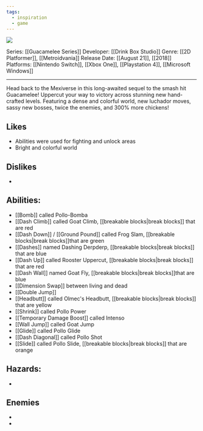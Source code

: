 ```yaml
---
tags:
  - inspiration
  - game
---
```

<img src="https://cdn2.steamgriddb.com/thumb/b69332f6eb354ca14fe70ed07e544000.jpg">

Series: [[Guacamelee Series]]
Developer: [[Drink Box Studio]]
Genre: [[2D Platformer]], [[Metroidvania]]
Release Date: [[August 21]], [[2018]]
Platforms: [[Nintendo Switch]], [[Xbox One]], [[Playstation 4]], [[Microsoft Windows]]

----

Head back to the Mexiverse in this long-awaited sequel to the smash hit Guacamelee! Uppercut your way to victory across stunning new hand-crafted levels. Featuring a dense and colorful world, new luchador moves, sassy new bosses, twice the enemies, and 300% more chickens!

## Likes
* Abilities were used for fighting and unlock areas
* Bright and colorful world


## Dislikes
* 

## Abilities:
* [[Bomb]] called Pollo-Bomba
* [[Dash Climb]] called Goat Climb, [[breakable blocks|break blocks]] that are red
* [[Dash Down]] / [[Ground Pound]] called Frog Slam, [[breakable blocks|break blocks]]that are green
* [[Dashes]] named Dashing Derpderp, [[breakable blocks|break blocks]] that are blue
* [[Dash Up]] called Rooster Uppercut, [[breakable blocks|break blocks]] that are red
* [[Dash Wall]] named Goat Fly, [[breakable blocks|break blocks]]that are blue
* [[Dimension Swap]] between living and dead
* [[Double Jump]]
* [[Headbutt]] called Olmec's Headbutt, [[breakable blocks|break blocks]] that are yellow
* [[Shrink]] called Pollo Power
* [[Temporary Damage Boost]] called Intenso
* [[Wall Jump]] called Goat Jump
* [[Glide]] called Pollo Glide
* [[Dash Diagonal]] called Pollo Shot
* [[Slide]] called Pollo Slide,  [[breakable blocks|break blocks]] that are orange

## Hazards:
* 

## Enemies
* 


* 